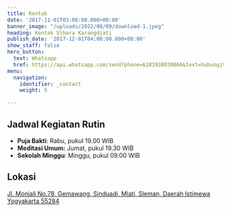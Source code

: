 ```yaml
---
title: Kontak
date: '2017-11-01T03:00:00.000+00:00'
banner_image: "/uploads/2022/08/09/download-1.jpeg"
heading: Kontak Vihara Karangdjati
publish_date: '2017-12-01T04:00:00.000+00:00'
show_staff: false
hero_button:
  text: Whatsapp
  href: https://api.whatsapp.com/send?phone=6281930030066&text=hubungi%20kami
menu:
  navigation:
    identifier: _contact
    weight: 5

---
```

## Jadwal Kegiatan Rutin

* **Puja Bakti**: Rabu, pukul 19.00 WIB
* **Meditasi Umum:** Jumat, pukul 19.30 WIB
* **Sekolah Minggu**: Minggu, pukul 09.00 WIB

## Lokasi

[Jl. Monjali No.78, Gemawang, Sinduadi, Mlati, Sleman, Daerah Istimewa Yogyakarta 55284](https://www.google.com/maps/place/Vih%C4%81ra+Karangdjati/@-7.7596848,110.3688365,15z/data=!4m2!3m1!1s0x0:0xd9da571478e63932?sa=X&ved=2ahUKEwj9wvfo4bj5AhWo3nMBHYhVDAoQ_BJ6BAhKEAU "Monjali St No.78, Gemawang, Sinduadi, Mlati, Sleman Regency, Special Region of Yogyakarta 55284")